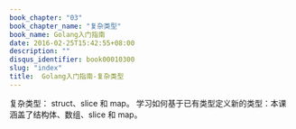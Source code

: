 ```yaml
---
book_chapter: "03"
book_chapter_name: "复杂类型"
book_name: Golang入门指南
date: 2016-02-25T15:42:55+08:00
description: ""
disqus_identifier: book00010300
slug: "index"
title:  Golang入门指南-复杂类型
---
```

复杂类型： struct、slice 和 map。
学习如何基于已有类型定义新的类型：本课涵盖了结构体、数组、slice 和 map。



